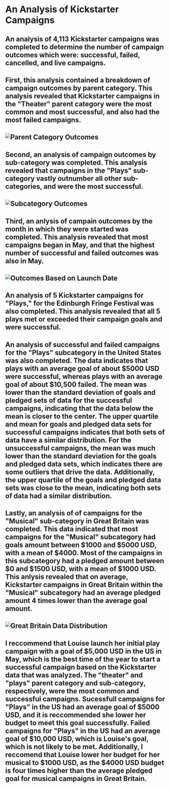 # An Analysis of Kickstarter Campaigns
An analysis of 4,113 Kickstarter campaigns was completed to determine the number of campaign outcomes which were: successful, failed, cancelled, and live campaigns.
---
First, this analysis contained a breakdown of campaign outcomes by parent category. This analysis revealed that Kickstarter campaigns in the "Theater" parent category were the most common and most successful, and also had the most failed campaigns.
---
![Parent Category Outcomes](https://user-images.githubusercontent.com/82389466/114943750-7a1a2380-9e14-11eb-88c3-a2a8e93f8d91.png)
---
Second, an analysis of campaign outcomes by sub-category was completed. This analysis revealed that campaigns in the "Plays" sub-category vastly outnumber all other sub-categories, and were the most successful. 
---
![Subcategory Outcomes](https://user-images.githubusercontent.com/82389466/114943969-d4b37f80-9e14-11eb-8302-355eaeb07452.png)
---
Third, an anlysis of campain outcomes by the month in which they were started was completed. This analysis revealed that most campaigns began in May, and that the highest number of successful and failed outcomes was also in May. 
---
![Outcomes Based on Launch Date](https://user-images.githubusercontent.com/82389466/114944183-22c88300-9e15-11eb-8d38-09c26139be74.png)
---
An analysis of 5 Kickstarter campaigns for "Plays," for the Edinburgh Fringe Festival was also completed. This analysis revealed that all 5 plays met or exceeded their campaign goals and were successful. 
---
An analysis of successful and failed campaigns for the "Plays" subcategory in the United States was also completed. The data indicates that plays with an average goal of about $5000 USD were successful, whereas plays with an average goal of about $10,500 failed. The mean was lower than the standard deviation of goals and pledged sets of data for the successful campaigns, indicating that the data below the mean is closer to the center. The upper quartile and mean for goals and pledged data sets for successful campaigns indicates that both sets of data have a similar distribution. For the unsuccessful campaigns, the mean was much lower than the standard deviation for the goals and pledged data sets, which indicates there are some outliers that drive the data. Additionally, the upper quartile of the goals and pledged data sets was close to the mean, indicating both sets of data had a similar distribution. 
---
Lastly, an analysis of of campaigns for the "Musical" sub-category in Great Britain was completed. This data indicated that most campaigns for the "Musical" subcategory had goals amount between $1000 and $5000 USD, with a mean of $4000. Most of the campaigns in this subcategory had a pledged amount between $0 and $1500 USD, with a mean of $1000 USD. This anlysis revealed that on average, Kickstarter campaigns in Great Britain within the "Musical" subcategory had an average pledged amount 4 times lower than the average goal amount.
---
![Great Britain Data Distribution](https://user-images.githubusercontent.com/82389466/114946187-b0f23880-9e18-11eb-94e5-fd3fe04b49bf.png)
---
I reccommend that Louise launch her initial play campaign with a goal of $5,000 USD in the US in May, which is the best time of the year to start a successful campaign based on the Kickstarter data that was analyzed. The "theater" and "plays" parent category and sub-category, respectively, were the most common and successful campaigns. Sucessfull campaigns for "Plays" in the US had an average goal of $5000 USD, and it is reccommended she lower her budget to meet this goal successfully. Failed campaigns for "Plays" in the US had an average goal of $10,000 USD, which is Louise's goal, which is not likely to be met. Additionally, I reccomend that Louise lower her budget for her musical to $1000 USD, as the $4000 USD budget is four times higher than the average pledged goal for musical campaigns in Great Britain.
---
